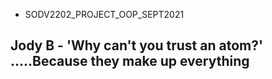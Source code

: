 - SODV2202_PROJECT_OOP_SEPT2021 

## Jody B - 'Why can't you trust an atom?' .....Because they make up everything
